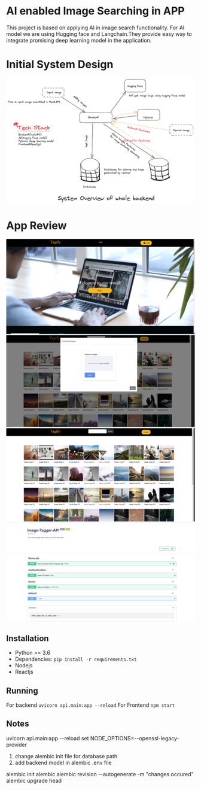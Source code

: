 # AI enabled Image Searching in APP
This project is based on applying AI in image search functionality. For AI model we are using Hugging face and Langchain.They provide easy way to integrate promising deep learning model in the application.

# Initial System Design
![Figure](https://github.com/forhadsidhu/image_tagger/blob/main/image_tagger_backend_system_design.png)

# App Review
![Figure](https://github.com/forhadsidhu/image_tagger/blob/main/static/tagger_frontend_1.PNG)
![Figure](https://github.com/forhadsidhu/image_tagger/blob/main/static/tagger_frontend_3.PNG)
![Figure](https://github.com/forhadsidhu/image_tagger/blob/main/static/tagger_frontnend_2.PNG)
![Figure](https://github.com/forhadsidhu/image_tagger/blob/main/static/tagger_backend_1.PNG)


## Installation

* Python >= 3.6
* Dependencies: ```pip install -r requirements.txt```
* Nodejs
* Reactjs

## Running
For backend
```uvicorn api.main:app --reload```
For Frontend
```npm start```


## Notes
uvicorn api.main:app --reload
set NODE_OPTIONS=--openssl-legacy-provider 

1. change alembic init file for database path
2. add backend model in alembic .env file

alembic init alembic
alembic revision --autogenerate -m "changes occured"
alembic upgrade head
